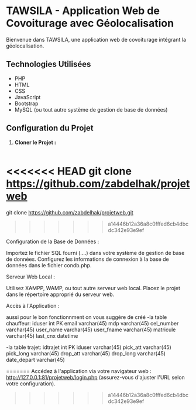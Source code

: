 # TAWSILA - Application Web de Covoiturage avec Géolocalisation

Bienvenue dans TAWSILA, une application web de covoiturage intégrant la géolocalisation. 

## Technologies Utilisées

- PHP
- HTML
- CSS
- JavaScript
- Bootstrap
- MySQL (ou tout autre système de gestion de base de données)

## Configuration du Projet

1. **Cloner le Projet :**
   ```bash
<<<<<<< HEAD
   git clone https://github.com/zabdelhak/projetweb
=======
   git clone https://github.com/zabdelhak/projetweb.git
>>>>>>> a14446b12a36a8c0fffed6cb4dbcdc342e93e9ef

Configuration de la Base de Données :

Importez le fichier SQL fourni (....) dans votre système de gestion de base de données.
Configurez les informations de connexion à la base de données dans le fichier condb.php.

Serveur Web Local :

Utilisez XAMPP, WAMP, ou tout autre serveur web local.
Placez le projet dans le répertoire approprié du serveur web.

Accès à l'Application :

aussi pour le bon fonctionnment on vous suggére de créé
-la table  chauffeur:
iduser int PK 
email varchar(45) 
mdp varchar(45) 
cel_number varchar(45) 
user_name varchar(45) 
user_fname varchar(45) 
matricule varchar(45) 
last_cnx datetime 

-la table  trajet:
idtrajet int PK 
iduser varchar(45) 
pick_att varchar(45) 
pick_long varchar(45) 
drop_att varchar(45) 
drop_long varchar(45) 
date_depart varchar(45)

=======
Accédez à l'application via votre navigateur web : http://127.0.0.1:81/projetweb/login.php (assurez-vous d'ajuster l'URL selon votre configuration).
>>>>>>> a14446b12a36a8c0fffed6cb4dbcdc342e93e9ef
